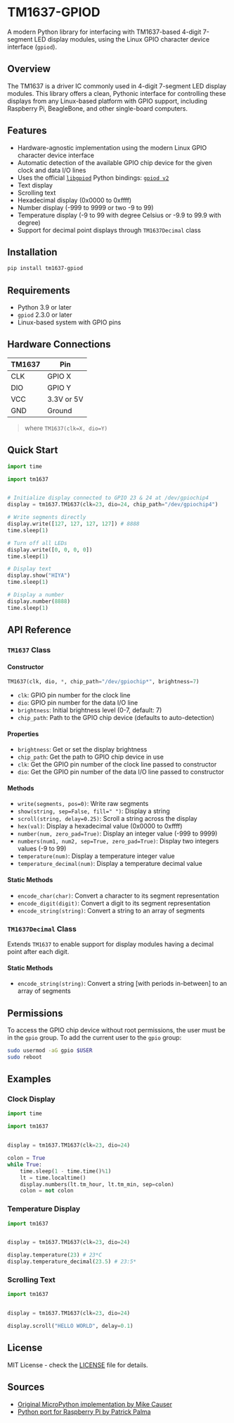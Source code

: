 # TM1637-GPIOD

A modern Python library for interfacing with TM1637-based 4-digit 7-segment LED display modules, using the Linux GPIO character device interface (`gpiod`).

## Overview

The TM1637 is a driver IC commonly used in 4-digit 7-segment LED display modules. This library offers a clean, Pythonic interface for controlling these displays from any Linux-based platform with GPIO support, including Raspberry Pi, BeagleBone, and other single-board computers.

## Features

- Hardware-agnostic implementation using the modern Linux GPIO character device interface
- Automatic detection of the available GPIO chip device for the given clock and data I/O lines
- Uses the official [`libgpiod`](https://git.kernel.org/pub/scm/libs/libgpiod/libgpiod.git/about/) Python bindings: [`gpiod v2`](https://pypi.org/project/gpiod/)
- Text display
- Scrolling text
- Hexadecimal display (0x0000 to 0xffff)
- Number display (-999 to 9999 or two -9 to 99)
- Temperature display (-9 to 99 with degree Celsius or -9.9 to 99.9 with degree)
- Support for decimal point displays through `TM1637Decimal` class

## Installation

```bash
pip install tm1637-gpiod
```

## Requirements

- Python 3.9 or later
- `gpiod` 2.3.0 or later
- Linux-based system with GPIO pins

## Hardware Connections

|     TM1637     |      Pin      |
|----------------|---------------|
|       CLK      |     GPIO X    |
|       DIO      |     GPIO Y    |
|       VCC      |   3.3V or 5V  |
|       GND      |     Ground    |
> where `TM1637(clk=X, dio=Y)`

## Quick Start

```python
import time

import tm1637


# Initialize display connected to GPIO 23 & 24 at /dev/gpiochip4
display = tm1637.TM1637(clk=23, dio=24, chip_path="/dev/gpiochip4")

# Write segments directly
display.write([127, 127, 127, 127]) # 8888
time.sleep(1)

# Turn off all LEDs
display.write([0, 0, 0, 0])
time.sleep(1)

# Display text
display.show("HIYA")
time.sleep(1)

# Display a number
display.number(8888)
time.sleep(1)
```

## API Reference

### `TM1637` Class

#### Constructor

```python
TM1637(clk, dio, *, chip_path="/dev/gpiochip*", brightness=7)
```

- `clk`: GPIO pin number for the clock line
- `dio`: GPIO pin number for the data I/O line
- `brightness`: Initial brightness level (0-7, default: 7)
- `chip_path`: Path to the GPIO chip device (defaults to auto-detection)

#### Properties
- `brightness`: Get or set the display brightness
- `chip_path`: Get the path to GPIO chip device in use
- `clk`: Get the GPIO pin number of the clock line passed to constructor
- `dio`: Get the GPIO pin number of the data I/O line passed to constructor

#### Methods

- `write(segments, pos=0)`: Write raw segments
- `show(string, sep=False, fill=" ")`: Display a string
- `scroll(string, delay=0.25)`: Scroll a string across the display
- `hex(val)`: Display a hexadecimal value (0x0000 to 0xffff)
- `number(num, zero_pad=True)`: Display an integer value (-999 to 9999)
- `numbers(num1, num2, sep=True, zero_pad=True)`: Display two integers values (-9 to 99)
- `temperature(num)`: Display a temperature integer value
- `temperature_decimal(num)`: Display a temperature decimal value

#### Static Methods

- `encode_char(char)`: Convert a character to its segment representation
- `encode_digit(digit)`: Convert a digit to its segment representation
- `encode_string(string)`: Convert a string to an array of segments

### `TM1637Decimal` Class

Extends `TM1637` to enable support for display modules having a decimal point after each digit.

#### Static Methods

- `encode_string(string)`: Convert a string [with periods in-between] to an array of segments

## Permissions

To access the GPIO chip device without root permissions, the user must be in the `gpio` group. To add the current user to the `gpio` group:

```bash
sudo usermod -aG gpio $USER
sudo reboot
```

## Examples

### Clock Display

```python
import time

import tm1637


display = tm1637.TM1637(clk=23, dio=24)

colon = True
while True:
    time.sleep(1 - time.time()%1)
    lt = time.localtime()
    display.numbers(lt.tm_hour, lt.tm_min, sep=colon)
    colon = not colon
```

### Temperature Display

```python
import tm1637


display = tm1637.TM1637(clk=23, dio=24)

display.temperature(23) # 23*C
display.temperature_decimal(23.5) # 23:5*
```

### Scrolling Text

```python
import tm1637


display = tm1637.TM1637(clk=23, dio=24)

display.scroll("HELLO WORLD", delay=0.1)
```

## License

MIT License - check the [LICENSE](LICENSE) file for details.

## Sources

- [Original MicroPython implementation by Mike Causer](https://github.com/mcauser/micropython-tm1637)
- [Python port for Raspberry Pi by Patrick Palma](https://github.com/depklyon/raspberrypi-tm1637)
